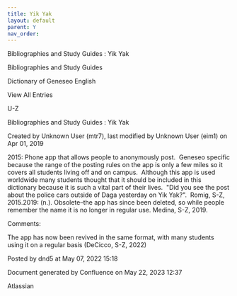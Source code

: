 ```yaml
---
title: Yik Yak
layout: default
parent: Y
nav_order:
---
```


Bibliographies and Study Guides : Yik Yak

Bibliographies and Study Guides

Dictionary of Geneseo English

View All Entries

U-Z

Bibliographies and Study Guides : Yik Yak

Created by  Unknown User (mtr7), last modified by  Unknown User (eim1) on Apr 01, 2019

2015: Phone app that allows people to anonymously post.  Geneseo specific because the range of the posting rules on the app is only a few miles so it covers all students living off and on campus.  Although this app is used worldwide many students thought that it should be included in this dictionary because it is such a vital part of their lives.  &quot;Did you see the post about the police cars outside of Daga yesterday on Yik Yak?&quot;.  Romig, S-Z, 2015.2019: (n.). Obsolete–the app has since been deleted, so while people remember the name it is no longer in regular use. Medina, S-Z, 2019. 

Comments:

The app has now been revived in the same format, with many students using it on a regular basis (DeCicco, S-Z, 2022)

Posted by dnd5 at May 07, 2022 15:18

Document generated by Confluence on May 22, 2023 12:37

Atlassian

